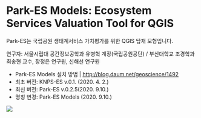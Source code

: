 Park-ES Models: Ecosystem Services Valuation Tool for QGIS
========================
   
Park-ES는 국립공원 생태계서비스 가치평가를 위한 QGIS 탑재 모형입니다.

연구자: 서울시립대 공간정보공학과 유병혁 계장(국립공원공단) / 부산대학교 조경학과 최송현 교수, 장정은 연구원, 신해선 연구원

* Park-ES Models 설치 방법 | http://blog.daum.net/geoscience/1492   
* 최초 버전: KNPS-ES v.0.1. (2020. 4. 2.)
* 최신 버전: Park-ES v.0.2.5(2020. 9.10.)
* 명칭 변경: Park-ES Models (2020. 9.10.)
<img src="https://github.com/osgeokr/KNPS-InVEST/blob/master/HABITAT_QUAL.png">
